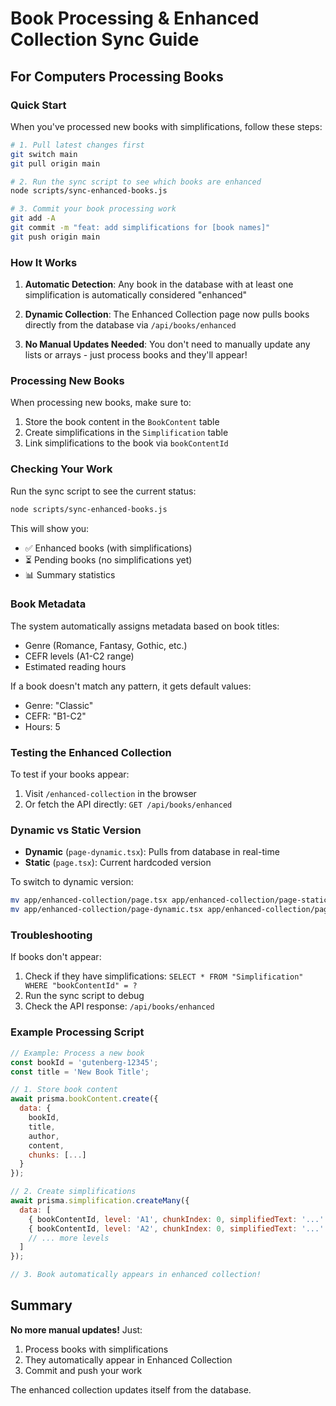 # Book Processing & Enhanced Collection Sync Guide

## For Computers Processing Books

### Quick Start

When you've processed new books with simplifications, follow these steps:

```bash
# 1. Pull latest changes first
git switch main
git pull origin main

# 2. Run the sync script to see which books are enhanced
node scripts/sync-enhanced-books.js

# 3. Commit your book processing work
git add -A
git commit -m "feat: add simplifications for [book names]"
git push origin main
```

### How It Works

1. **Automatic Detection**: Any book in the database with at least one simplification is automatically considered "enhanced"

2. **Dynamic Collection**: The Enhanced Collection page now pulls books directly from the database via `/api/books/enhanced`

3. **No Manual Updates Needed**: You don't need to manually update any lists or arrays - just process books and they'll appear!

### Processing New Books

When processing new books, make sure to:

1. Store the book content in the `BookContent` table
2. Create simplifications in the `Simplification` table
3. Link simplifications to the book via `bookContentId`

### Checking Your Work

Run the sync script to see the current status:

```bash
node scripts/sync-enhanced-books.js
```

This will show you:
- ✅ Enhanced books (with simplifications)
- ⏳ Pending books (no simplifications yet)
- 📊 Summary statistics

### Book Metadata

The system automatically assigns metadata based on book titles:
- Genre (Romance, Fantasy, Gothic, etc.)
- CEFR levels (A1-C2 range)
- Estimated reading hours

If a book doesn't match any pattern, it gets default values:
- Genre: "Classic"
- CEFR: "B1-C2"
- Hours: 5

### Testing the Enhanced Collection

To test if your books appear:

1. Visit `/enhanced-collection` in the browser
2. Or fetch the API directly: `GET /api/books/enhanced`

### Dynamic vs Static Version

- **Dynamic** (`page-dynamic.tsx`): Pulls from database in real-time
- **Static** (`page.tsx`): Current hardcoded version

To switch to dynamic version:
```bash
mv app/enhanced-collection/page.tsx app/enhanced-collection/page-static.tsx
mv app/enhanced-collection/page-dynamic.tsx app/enhanced-collection/page.tsx
```

### Troubleshooting

If books don't appear:
1. Check if they have simplifications: `SELECT * FROM "Simplification" WHERE "bookContentId" = ?`
2. Run the sync script to debug
3. Check the API response: `/api/books/enhanced`

### Example Processing Script

```javascript
// Example: Process a new book
const bookId = 'gutenberg-12345';
const title = 'New Book Title';

// 1. Store book content
await prisma.bookContent.create({
  data: {
    bookId,
    title,
    author,
    content,
    chunks: [...]
  }
});

// 2. Create simplifications
await prisma.simplification.createMany({
  data: [
    { bookContentId, level: 'A1', chunkIndex: 0, simplifiedText: '...' },
    { bookContentId, level: 'A2', chunkIndex: 0, simplifiedText: '...' },
    // ... more levels
  ]
});

// 3. Book automatically appears in enhanced collection!
```

## Summary

**No more manual updates!** Just:
1. Process books with simplifications
2. They automatically appear in Enhanced Collection
3. Commit and push your work

The enhanced collection updates itself from the database.